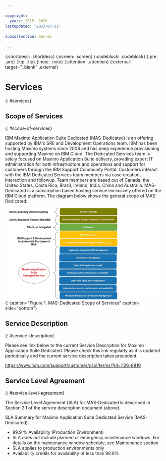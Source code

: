 ```yaml
---

copyright:
  years: 2015, 2020
lastupdated: "2023-07-31"

subcollection: mas-ms

---
```


{:shortdesc: .shortdesc}
{:screen: .screen}
{:codeblock: .codeblock}
{:pre: .pre}
{:tip: .tip}
{:note: .note}
{:attention: .attention}
{:external: target="_blank" .external}

# Services
{: #services}

## Scope of Services
{: #scope-of-services}

IBM Maximo Application Suite Dedicated (MAS-Dedicated) is an offering supported by IBM's SRE and Development Operations team. IBM has been hosting Maximo systems since 2008 and has deep experience provisioning and supporting Maximo on IBM Cloud. The Dedicated Services team is solely focused on Maximo Application Suite delivery, providing expert IT administration for both infrastructure and operations and support for customers through the IBM Support Community Portal. Customers interact with the IBM Dedicated Services team members via case creation, interaction and followup. Team members are based out of Canada, the United States, Costa Rica, Brazil, Ireland, India, China and Australia. MAS-Dedicated is a subscription based hosting service exclusively offered on the IBM Cloud platform. The diagram below shows the general scope of MAS-Dedicated:


![Enter image alt text right here.](images/MAS-MS-Scope-of-Services.jpg "MAS-Dedicated Scope of Services"){: caption="Figure 1. MAS-Dedicated Scope of Services" caption-side="bottom"}

## Service Description
{: #service-description}

Please see link below to the current Service Description for Maximo Application Suite Dedicated. Please check this link regularly as it is updated periodically and the current service description takes precedent.

https://www.ibm.com/support/customer/csol/terms/?id=i126-8819

## Service Level Agreement
{: #service-level-agreement}

The Service Level Agreement (SLA) for MAS-Dedicated is described in Section 3.1 of the service description document (above).

SLA Summary for Maximo Application Suite Dedicated Service (MAS-Dedicated):

* 99.9 % Availability (Production Environment)
* SLA does not include planned or emergency maintenance windows. For details on the maintenance window schedule, see Maintenance section
* SLA applies to production environments only
* Availability credits for availability of less than 99.9%
